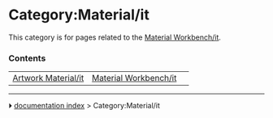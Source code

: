 # Category:Material/it
This category is for pages related to the [Material Workbench/it](Material_Workbench/it.md).

### Contents

|     |     |     |
| --- | --- | --- |
| [Artwork Material/it](Artwork_Material/it.md) | [Material Workbench/it](Material_Workbench/it.md) |



---
⏵ [documentation index](../README.md) > Category:Material/it
